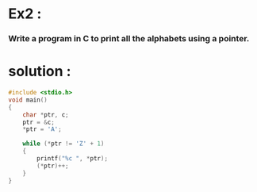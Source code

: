 # Ex2 :
### Write a program in C to print all the alphabets using a pointer.

# solution :
```c
#include <stdio.h>
void main()
{
    char *ptr, c;
    ptr = &c;
    *ptr = 'A';

    while (*ptr != 'Z' + 1)
    {
        printf("%c ", *ptr);
        (*ptr)++;
    }
}
```